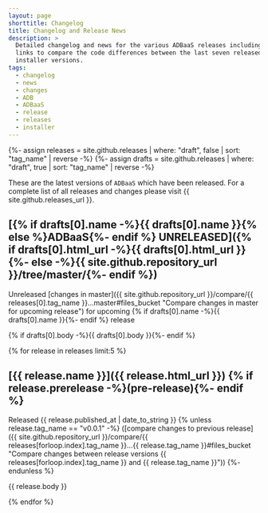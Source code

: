 ```yaml
---
layout: page
shorttitle: Changelog
title: Changelog and Release News
description: >
  Detailed changelog and news for the various ADBaaS releases including
  links to compare the code differences between the last seven released
  installer versions.
tags:
  - changelog
  - news
  - changes
  - ADB
  - ADBaaS
  - release
  - releases
  - installer
---
```


{%- assign releases = site.github.releases | where: "draft", false | sort: "tag_name" | reverse -%}
{%- assign drafts   = site.github.releases | where: "draft", true | sort: "tag_name" | reverse -%}

These are the latest versions of `ADBaaS` which have been released. For a complete list of all releases and changes please visit {{ site.github.releases_url }}.

## [{% if drafts[0].name -%}{{ drafts[0].name }}{% else %}ADBaaS{%- endif %} UNRELEASED]({% if drafts[0].html_url -%}{{ drafts[0].html_url }}{%- else -%}{{ site.github.repository_url }}/tree/master/{%- endif %})

Unreleased [changes in master]({{ site.github.repository_url }}/compare/{{ releases[0].tag_name }}...master#files_bucket "Compare changes in master for upcoming release") for upcoming {% if drafts[0].name -%}{{ drafts[0].name }}{%- endif %} release

{% if drafts[0].body -%}{{ drafts[0].body }}{%- endif %}

{% for release in releases limit:5 %}

## [{{ release.name }}]({{ release.html_url }}) {% if release.prerelease -%}(pre-release){%- endif %}

Released <time datetime="{{ release.published_at | date_to_xmlschema }}">{{ release.published_at | date_to_string }}</time>
{% unless release.tag_name == "v0.0.1" -%}
([compare changes to previous release]({{ site.github.repository_url }}/compare/{{ releases[forloop.index].tag_name }}...{{ release.tag_name }}#files_bucket "Compare changes between release versions {{ releases[forloop.index].tag_name }} and {{ release.tag_name }}"))
{%- endunless %}

{{ release.body }}

{% endfor %}
